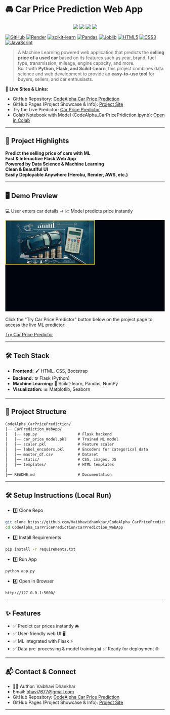 # 🚘 Car Price Prediction Web App  

<p align="center">
  <img src="https://img.shields.io/badge/Python-3.13-blue?logo=python&logoColor=white" />
  <img src="https://img.shields.io/badge/Flask-2.3-orange?logo=flask&logoColor=white" />
  <img src="https://img.shields.io/badge/Scikit--Learn-ML-green?logo=scikit-learn" />
  <img src="https://img.shields.io/badge/Status-Active-success?logo=github" />
</p>

[![GitHub](https://img.shields.io/badge/GitHub-Repository-black?logo=github)](https://github.com/Vaibhavidhankhar/CodeAlpha_Iris-Flower-Classification.git)
[![Render](https://img.shields.io/badge/Render-Live%20App-brightgreen?logo=render)](https://the-iris-oracle.onrender.com)
[![scikit-learn](https://img.shields.io/badge/scikit--learn-1.3.0-lightgrey?logo=scikit-learn)](https://scikit-learn.org/)
[![Pandas](https://img.shields.io/badge/Pandas-2.1.1-lightblue?logo=pandas)](https://pandas.pydata.org/)
[![Joblib](https://img.shields.io/badge/Joblib-1.3.2-blueviolet)](https://joblib.readthedocs.io/)
[![HTML5](https://img.shields.io/badge/HTML5-orange?logo=html5)](https://developer.mozilla.org/en-US/docs/Web/HTML)
[![CSS3](https://img.shields.io/badge/CSS3-blue?logo=css3)](https://developer.mozilla.org/en-US/docs/Web/CSS)
[![JavaScript](https://img.shields.io/badge/JavaScript-yellow?logo=javascript)](https://developer.mozilla.org/en-US/docs/Web/JavaScript)



> A Machine Learning powered web application that predicts the **selling price of a used car** based on its features such as year, brand, fuel type, transmission, mileage, engine capacity, and more.  
> Built with **Python, Flask, and Scikit-Learn**, this project combines data science and web development to provide an **easy-to-use tool** for buyers, sellers, and car enthusiasts.



🔗 **Live Sites & Links:**  
- GitHub Repository: [CodeAlpha Car Price Prediction](https://github.com/Vaibhavidhankhar/CodeAlpha_CarPricePrediction.git)  
- GitHub Pages (Project Showcase & Info): [Project Site](https://vaibhavidhankhar.github.io/CodeAlpha_CarPricePrediction/)  
- Try the Live Predictor: [Car Price Predictor](https://car-price-predictor-cvmf.onrender.com)
- Colab Notebook with Model (CodeAlpha_CarPricePridiction.ipynb): [Open in Colab](CodeAlpha_CarPricePrediction.ipynb)  
---

## 🌟 Project Highlights  

 **Predict the selling price of cars with ML**  
 **Fast & Interactive Flask Web App**  
 **Powered by Data Science & Machine Learning**  
 **Clean & Beautiful UI**  
 **Easily Deployable Anywhere (Heroku, Render, AWS, etc.)**  

---

## 🖥️ Demo Preview  

💻 User enters car details → 📈 Model predicts price instantly  

![Demo GIF](walkthrough.gif)  

Click the "Try Car Price Predictor" button below on the project page to access the live ML predictor:

[Try Car Price Predictor]([https://the-iris-oracle.onrender.com](https://car-price-predictor-cvmf.onrender.com))


---

## 🛠️ Tech Stack  

- **Frontend:** 🖌️ HTML, CSS, Bootstrap  
- **Backend:** ⚙️ Flask (Python)  
- **Machine Learning:** 🤖 Scikit-learn, Pandas, NumPy  
- **Visualization:** 📊 Matplotlib, Seaborn  

---

## 📂 Project Structure  

```text
CodeAlpha_CarPricePrediction/
│── CarPrediction_WebApp/
│   │── app.py                  # Flask backend
│   │── car_price_model.pkl     # Trained ML model
│   │── scaler.pkl              # Feature scaler
│   │── label_encoders.pkl      # Encoders for categorical data
│   │── master_df.csv           # Dataset
│   │── static/                 # CSS, images, JS
│   │── templates/              # HTML templates
│
│── README.md                   # Documentation

```
---

## 🛠 Setup Instructions (Local Run)

* 1️⃣ Clone Repo
 ```bash
git clone https://github.com/Vaibhavidhankhar/CodeAlpha_CarPricePrediction.git
cd CodeAlpha_CarPricePrediction/CarPrediction_WebApp
```

* 2️⃣ Install Requirements
 ```bash
pip install -r requirements.txt
```

* 3️⃣ Run App
```bash
python app.py
```

* 4️⃣ Open in Browser
```bash
http://127.0.0.1:5000/
```
---

## ✨ Features

* ✅ Predict car prices instantly 🚘
* ✅ User-friendly web UI 🖥️
* ✅ ML integrated with Flask ⚡
* ✅ Data pre-processing & model training 📊
✅ Ready for deployment 🌐
---

## 📬 Contact & Connect
- 👩‍💻 Author: Vaibhavi Dhankhar
- Email: bhavi7677@gmail.com
- GitHub Repository: [CodeAlpha Car Price Prediction](https://github.com/Vaibhavidhankhar/CodeAlpha_Iris-Flower-Classification.git)  
- GitHub Pages (Project Showcase & Info): [Project Site](https://vaibhavidhankhar.github.io/CodeAlpha_CarPricePrediction/)  
---
